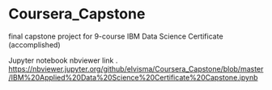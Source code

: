 # Coursera_Capstone
final capstone project for 9-course IBM Data Science Certificate (accomplished)

Jupyter notebook nbviewer link . https://nbviewer.jupyter.org/github/elvisma/Coursera_Capstone/blob/master/IBM%20Applied%20Data%20Science%20Certificate%20Capstone.ipynb
